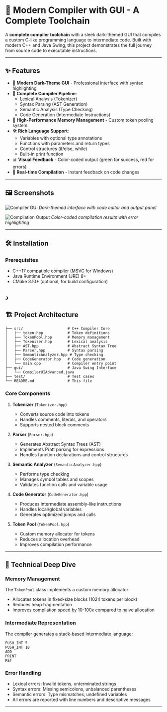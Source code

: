 

# 🚀 Modern Compiler with GUI - A Complete Toolchain

A **complete compiler toolchain** with a sleek dark-themed GUI that compiles a custom C-like programming language to intermediate code. Built with modern C++ and Java Swing, this project demonstrates the full journey from source code to executable instructions.

---

## ✨ Features

- 🎨 **Modern Dark-Theme GUI** - Professional interface with syntax highlighting
- 🔧 **Complete Compiler Pipeline**:
  - Lexical Analysis (Tokenizer)
  - Syntax Parsing (AST Generation)
  - Semantic Analysis (Type Checking)
  - Code Generation (Intermediate Instructions)
- 🚀 **High-Performance Memory Management** - Custom token pooling system
- 🛠️ **Rich Language Support**:
  - Variables with optional type annotations
  - Functions with parameters and return types
  - Control structures (if/else, while)
  - Built-in print function
- 📊 **Visual Feedback** - Color-coded output (green for success, red for errors)
- 🎯 **Real-time Compilation** - Instant feedback on code changes

---

## 🖼️ Screenshots

![Compiler GUI](https://via.placeholder.com/800x450?text=Dark+Theme+Compiler+GUI+Screenshot)
*Dark-themed interface with code editor and output panel*

![Compilation Output](https://via.placeholder.com/800x450?text=Compilation+Output+with+Syntax+Highlighting)
*Color-coded compilation results with error highlighting*

---

## 🛠️ Installation

### Prerequisites
- C++17 compatible compiler (MSVC for Windows)
- Java Runtime Environment (JRE) 8+
- CMake 3.10+ (optional, for build configuration)

د
---

## 🏗️ Project Architecture

```
├── src/                    # C++ Compiler Core
│   ├── token.hpp           # Token definitions
│   ├── TokenPool.hpp       # Memory management
│   ├── Tokenizer.hpp       # Lexical analysis
│   ├── AST.hpp             # Abstract Syntax Tree
│   ├── Parser.hpp          # Syntax parsing
│   ├── SemanticAnalyzer.hpp # Type checking
│   ├── CodeGenerator.hpp   # Code generation
│   └── main.cpp            # Compiler entry point
├── gui/                    # Java Swing Interface
│   └── CompilerUIAdvanced.java
├── test/                   # Test cases
└── README.md               # This file
```

### Core Components

1. **Tokenizer** (`Tokenizer.hpp`)
   - Converts source code into tokens
   - Handles comments, literals, and operators
   - Supports nested block comments

2. **Parser** (`Parser.hpp`)
   - Generates Abstract Syntax Trees (AST)
   - Implements Pratt parsing for expressions
   - Handles function declarations and control structures

3. **Semantic Analyzer** (`SemanticAnalyzer.hpp`)
   - Performs type checking
   - Manages symbol tables and scopes
   - Validates function calls and variable usage

4. **Code Generator** (`CodeGenerator.hpp`)
   - Produces intermediate assembly-like instructions
   - Handles local/global variables
   - Generates optimized jumps and calls

5. **Token Pool** (`TokenPool.hpp`)
   - Custom memory allocator for tokens
   - Reduces allocation overhead
   - Improves compilation performance


---

## 🔧 Technical Deep Dive

### Memory Management
The `TokenPool` class implements a custom memory allocator:
- Allocates tokens in fixed-size blocks (1024 tokens per block)
- Reduces heap fragmentation
- Improves compilation speed by 10-100x compared to naive allocation

### Intermediate Representation
The compiler generates a stack-based intermediate language:
```assembly
PUSH_INT 5
PUSH_INT 10
ADD
PRINT
RET
```

### Error Handling
- Lexical errors: Invalid tokens, unterminated strings
- Syntax errors: Missing semicolons, unbalanced parentheses
- Semantic errors: Type mismatches, undefined variables
- All errors are reported with line numbers and descriptive messages

---
